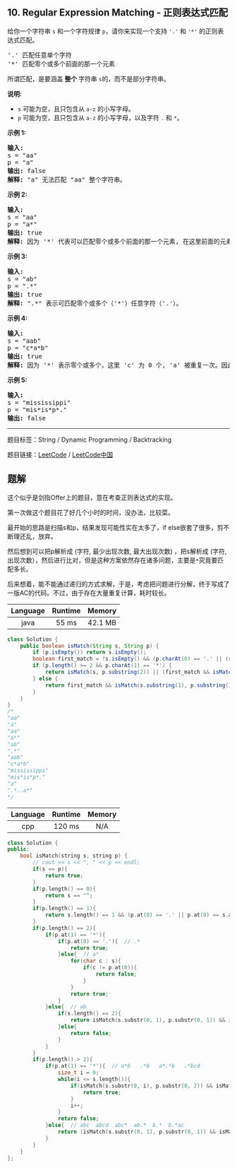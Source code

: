 ## 10. Regular Expression Matching - 正则表达式匹配

<!--If you want to use the English description, use `question.content` instead-->

<p>给你一个字符串&nbsp;<code>s</code>&nbsp;和一个字符规律&nbsp;<code>p</code>，请你来实现一个支持 <code>&#39;.&#39;</code>&nbsp;和&nbsp;<code>&#39;*&#39;</code>&nbsp;的正则表达式匹配。</p>

<pre>&#39;.&#39; 匹配任意单个字符
&#39;*&#39; 匹配零个或多个前面的那一个元素
</pre>

<p>所谓匹配，是要涵盖&nbsp;<strong>整个&nbsp;</strong>字符串&nbsp;<code>s</code>的，而不是部分字符串。</p>

<p><strong>说明:</strong></p>

<ul>
	<li><code>s</code>&nbsp;可能为空，且只包含从&nbsp;<code>a-z</code>&nbsp;的小写字母。</li>
	<li><code>p</code>&nbsp;可能为空，且只包含从&nbsp;<code>a-z</code>&nbsp;的小写字母，以及字符&nbsp;<code>.</code>&nbsp;和&nbsp;<code>*</code>。</li>
</ul>

<p><strong>示例 1:</strong></p>

<pre><strong>输入:</strong>
s = &quot;aa&quot;
p = &quot;a&quot;
<strong>输出:</strong> false
<strong>解释:</strong> &quot;a&quot; 无法匹配 &quot;aa&quot; 整个字符串。
</pre>

<p><strong>示例 2:</strong></p>

<pre><strong>输入:</strong>
s = &quot;aa&quot;
p = &quot;a*&quot;
<strong>输出:</strong> true
<strong>解释:</strong>&nbsp;因为 &#39;*&#39; 代表可以匹配零个或多个前面的那一个元素, 在这里前面的元素就是 &#39;a&#39;。因此，字符串 &quot;aa&quot; 可被视为 &#39;a&#39; 重复了一次。
</pre>

<p><strong>示例&nbsp;3:</strong></p>

<pre><strong>输入:</strong>
s = &quot;ab&quot;
p = &quot;.*&quot;
<strong>输出:</strong> true
<strong>解释:</strong>&nbsp;&quot;.*&quot; 表示可匹配零个或多个（&#39;*&#39;）任意字符（&#39;.&#39;）。
</pre>

<p><strong>示例 4:</strong></p>

<pre><strong>输入:</strong>
s = &quot;aab&quot;
p = &quot;c*a*b&quot;
<strong>输出:</strong> true
<strong>解释:</strong>&nbsp;因为 &#39;*&#39; 表示零个或多个，这里 &#39;c&#39; 为 0 个, &#39;a&#39; 被重复一次。因此可以匹配字符串 &quot;aab&quot;。
</pre>

<p><strong>示例 5:</strong></p>

<pre><strong>输入:</strong>
s = &quot;mississippi&quot;
p = &quot;mis*is*p*.&quot;
<strong>输出:</strong> false</pre>



-----

题目标签：String / Dynamic Programming / Backtracking

题目链接：[LeetCode](https://leetcode.com/problems/regular-expression-matching/description/)  /  [LeetCode中国](https://leetcode-cn.com/problems/regular-expression-matching/description/)

## 题解

这个似乎是剑指Offer上的题目，意在考查正则表达式的实现。

第一次做这个题目花了好几个小时的时间，没办法，比较菜。

最开始的思路是扫描s和p，结果发现可能性实在太多了，if else嵌套了很多，剪不断理还乱，放弃。

然后想到可以把p解析成 (字符, 最少出现次数, 最大出现次数) ，把s解析成 (字符, 出现次数），然后进行比对，但是这种方案依然存在诸多问题，主要是`*`究竟要匹配多长。

后来想着，能不能通过递归的方式求解，于是，考虑把问题进行分解，终于写成了一版AC的代码。不过，由于存在大量重复计算，耗时较长。

| Language | Runtime | Memory |
|:---:|:---:|:---:|
| java  | 55  ms | 42.1 MB |

```java
class Solution {
    public boolean isMatch(String s, String p) {
        if (p.isEmpty()) return s.isEmpty();
        boolean first_match = !s.isEmpty() && (p.charAt(0) == '.' || (s.charAt(0) == p.charAt(0)));
        if (p.length() >= 2 && p.charAt(1) == '*') {
            return isMatch(s, p.substring(2)) || (first_match && isMatch(s.substring(1), p));
        } else {
            return first_match && isMatch(s.substring(1), p.substring(1));
        }
    }
}
/*
"aa"
"a"
"aa"
"a*"
"ab"
".*"
"aab"
"c*a*b"
"mississippi"
"mis*is*p*."
"a"
".*..a*"
*/
```


| Language | Runtime | Memory |
|:---:|:---:|:---:|
| cpp  | 120  ms | N/A |

```cpp
class Solution {
public:
    bool isMatch(string s, string p) {
        // cout << s << ", " << p << endl;
        if(s == p){
            return true;
        }
        if(p.length() == 0){
            return s == "";
        }
        if(p.length() == 1){
            return s.length() == 1 && (p.at(0) == '.' || p.at(0) == s.at(0));
        }
        if(p.length() == 2){
            if(p.at(1) == '*'){
                if(p.at(0) == '.'){  // .*
                    return true;
                }else{  // a*
                    for(char c : s){
                        if(c != p.at(0)){
                            return false;
                        }
                    }
                    return true;
                }
            }else{  // ab
                if(s.length() == 2){
                    return isMatch(s.substr(0, 1), p.substr(0, 1)) && isMatch(s.substr(1, 1), p.substr(1, 1));
                }else{
                    return false;
                }
            }
        }
        if(p.length() > 2){
            if(p.at(1) == '*'){  // a*b   .*b   a*.*b   .*bcd
                size_t i = 0;
                while(i <= s.length()){
                    if(isMatch(s.substr(0, i), p.substr(0, 2)) && isMatch(s.substr(i, s.length()-i), p.substr(2, p.length()-2))){
                        return true;
                    }
                    i++;
                }
                return false;
            }else{  // abc  abcd  abc*  ab.*  b.*  b.*ac
                return (isMatch(s.substr(0, 1), p.substr(0, 1)) && isMatch(s.substr(1, s.length()-1), p.substr(1, p.length()-1))) || (isMatch(s.substr(0, 2), p.substr(0, 2)) && isMatch(s.substr(2, s.length()-2), p.substr(2, p.length()-2)));
            }
        }
    }
};
```
